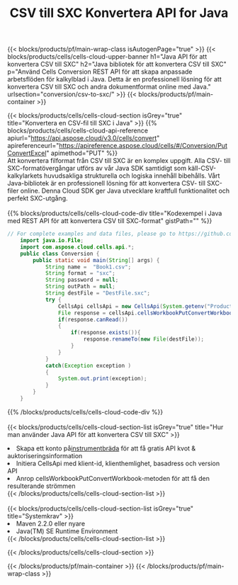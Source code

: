 ﻿---
title:  CSV till SXC Konvertera API for Java
description: Använd Aspose.Cells Cloud SDK for Java för att konvertera CSV-formatfil till SXC-formatfil.
url: /sv/java/conversion/csv-to-sxc/
---
{{< blocks/products/pf/main-wrap-class isAutogenPage="true" >}}
{{< blocks/products/cells/cells-cloud-upper-banner h1="Java API för att konvertera CSV till SXC" h2="Java bibliotek för att konvertera CSV till SXC" p="Använd Cells Conversion REST API för att skapa anpassade arbetsflöden för kalkylblad i Java. Detta är en professionell lösning för att konvertera CSV till SXC och andra dokumentformat online med Java." urlsection="conversion/csv-to-sxc/" >}}
{{< blocks/products/pf/main-container >}}

{{< blocks/products/cells/cells-cloud-section isGrey="true" title="Konvertera en CSV-fil till SXC i Java" >}}
{{% blocks/products/cells/cells-cloud-api-reference apiurl="https://api.aspose.cloud/v3.0/cells/convert" apireferenceurl="https://apireference.aspose.cloud/cells/#/Conversion/PutConvertExcel" apimethod="PUT" %}}
<br/>
Att konvertera filformat från CSV till SXC är en komplex uppgift. Alla CSV- till SXC-formatövergångar utförs av vår Java SDK samtidigt som käll-CSV-kalkylarkets huvudsakliga strukturella och logiska innehåll bibehålls. Vårt Java-bibliotek är en professionell lösning för att konvertera CSV- till SXC-filer online. Denna Cloud SDK ger Java utvecklare kraftfull funktionalitet och perfekt SXC-utgång.
<br/>
<br/>
{{% blocks/products/cells/cells-cloud-code-div title="Kodexempel i Java med REST API för att konvertera CSV till SXC-format" gistPath="" %}}
 
```java
// For complete examples and data files, please go to https://github.com/aspose-cells-cloud/aspose-cells-cloud-java/
    import java.io.File;
    import com.aspose.cloud.cells.api.*;
    public class Conversion {
        public static void main(String[] args) {
            String name =  "Book1.csv";
            String format = "sxc";
            String password = null;
            String outPath = null;
            String destFile = "DestFile.sxc";
            try {
                CellsApi cellsApi = new CellsApi(System.getenv("ProductClientId"), System.getenv("ProductClientSecret"));
                File response = cellsApi.cellsWorkbookPutConvertWorkbook(new File(name), format, password, outPath, null,null);            
                if(response.canRead())
                {
                    if(response.exists()){
                        response.renameTo(new File(destFile));
                    }                
                }
            }
            catch(Exception exception )
            {
                System.out.print(exception);
            }
        }
    }
```
 
{{% /blocks/products/cells/cells-cloud-code-div %}}
<br/>
<br/>
{{< blocks/products/cells/cells-cloud-section-list isGrey="true" title="Hur man använder Java API för att konvertera CSV till SXC" >}}
<li> Skapa ett konto på<a href="https://dashboard.aspose.cloud/">instrumentbräda</a> för att få gratis API kvot & auktoriseringsinformation</li>
<li>Initiera CellsApi med klient-id, klienthemlighet, basadress och version API</li>
<li>Anrop cellsWorkbookPutConvertWorkbook-metoden för att få den resulterande strömmen</li>
{{< /blocks/products/cells/cells-cloud-section-list >}}
<br/>
<br/>
{{< blocks/products/cells/cells-cloud-section-list isGrey="true" title="Systemkrav" >}}
<li>Maven 2.2.0 eller nyare</li>
<li>Java(TM) SE Runtime Environment</li>
{{< /blocks/products/cells/cells-cloud-section-list >}}

{{< /blocks/products/cells/cells-cloud-section >}}

{{< /blocks/products/pf/main-container >}}
{{< /blocks/products/pf/main-wrap-class >}}
